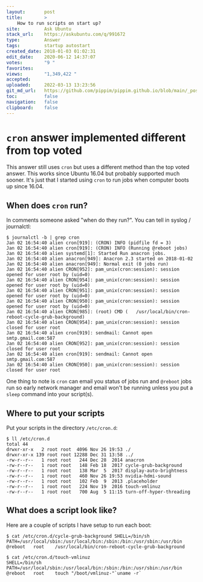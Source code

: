 ```yaml
---
layout:       post
title:        >
    How to run scripts on start up?
site:         Ask Ubuntu
stack_url:    https://askubuntu.com/q/991672
type:         Answer
tags:         startup autostart
created_date: 2018-01-03 01:02:31
edit_date:    2020-06-12 14:37:07
votes:        "9 "
favorites:    
views:        "1,349,422 "
accepted:     
uploaded:     2022-03-13 13:23:56
git_md_url:   https://github.com/pippim/pippim.github.io/blob/main/_posts/2018/2018-01-03-How-to-run-scripts-on-start-up_.md
toc:          false
navigation:   false
clipboard:    false
---
```


# `cron` answer implemented different from top voted

This answer still uses `cron` but uses a different method than the top voted answer. This works since Ubuntu 16.04 but probably supported much sooner. It's just that I started using `cron` to run jobs when computer boots up since 16.04. 

## When does `cron` run?

In comments someone asked "when do they run?". You can tell in syslog / journalctl:

``` 
$ journalctl -b | grep cron
Jan 02 16:54:40 alien cron[919]: (CRON) INFO (pidfile fd = 3)
Jan 02 16:54:40 alien cron[919]: (CRON) INFO (Running @reboot jobs)
Jan 02 16:54:40 alien systemd[1]: Started Run anacron jobs.
Jan 02 16:54:40 alien anacron[949]: Anacron 2.3 started on 2018-01-02
Jan 02 16:54:40 alien anacron[949]: Normal exit (0 jobs run)
Jan 02 16:54:40 alien CRON[952]: pam_unix(cron:session): session opened for user root by (uid=0)
Jan 02 16:54:40 alien CRON[954]: pam_unix(cron:session): session opened for user root by (uid=0)
Jan 02 16:54:40 alien CRON[951]: pam_unix(cron:session): session opened for user root by (uid=0)
Jan 02 16:54:40 alien CRON[950]: pam_unix(cron:session): session opened for user root by (uid=0)
Jan 02 16:54:40 alien CRON[985]: (root) CMD (   /usr/local/bin/cron-reboot-cycle-grub-background)
Jan 02 16:54:40 alien CRON[954]: pam_unix(cron:session): session closed for user root
Jan 02 16:54:40 alien cron[919]: sendmail: Cannot open smtp.gmail.com:587
Jan 02 16:54:40 alien CRON[952]: pam_unix(cron:session): session closed for user root
Jan 02 16:54:40 alien cron[919]: sendmail: Cannot open smtp.gmail.com:587
Jan 02 16:54:40 alien CRON[950]: pam_unix(cron:session): session closed for user root
```

One thing to note is `cron` can email you status of jobs run and `@reboot` jobs run so early network manager and email won't be running unless you put a `sleep` command into your script(s).

## Where to put your scripts

Put your scripts in the directory `/etc/cron.d`:

``` 
$ ll /etc/cron.d
total 44
drwxr-xr-x   2 root root  4096 Nov 26 19:53 ./
drwxr-xr-x 139 root root 12288 Dec 31 13:58 ../
-rw-r--r--   1 root root   244 Dec 28  2014 anacron
-rw-r--r--   1 root root   148 Feb 18  2017 cycle-grub-background
-rw-r--r--   1 root root   138 Mar  5  2017 display-auto-brightness
-rw-r--r--   1 root root   460 Nov 26 19:53 nvidia-hdmi-sound
-rw-r--r--   1 root root   102 Feb  9  2013 .placeholder
-rw-r--r--   1 root root   224 Nov 19  2016 touch-vmlinuz
-rw-r--r--   1 root root   700 Aug  5 11:15 turn-off-hyper-threading
```

## What does a script look like?

Here are a couple of scripts I have setup to run each boot:

``` 
$ cat /etc/cron.d/cycle-grub-background SHELL=/bin/sh
PATH=/usr/local/sbin:/usr/local/bin:/sbin:/bin:/usr/sbin:/usr/bin 
@reboot   root    /usr/local/bin/cron-reboot-cycle-grub-background

$ cat /etc/cron.d/touch-vmlinuz
SHELL=/bin/sh
PATH=/usr/local/sbin:/usr/local/bin:/sbin:/bin:/usr/sbin:/usr/bin
@reboot   root    touch "/boot/vmlinuz-"`uname -r`
```

